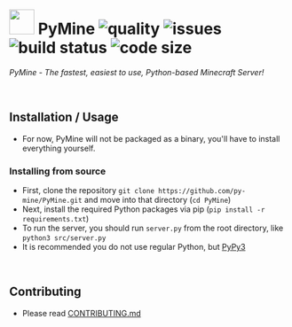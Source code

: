 # <img src="https://cdn.discordapp.com/emojis/783838348695437353.gif?v=1" height=45> PyMine ![quality](https://www.codefactor.io/repository/github/py-mine/pymine/badge) ![issues](https://img.shields.io/github/issues/py-mine/PyMine) ![build status](https://img.shields.io/github/workflow/status/py-mine/PyMine/Python%20application?event=push) ![code size](https://img.shields.io/github/languages/code-size/py-mine/PyMine)
*PyMine - The fastest, easiest to use, Python-based Minecraft Server!* 

<br>

## Installation / Usage
* For now, PyMine will not be packaged as a binary, you'll have to install everything yourself.
### Installing from source
* First, clone the repository `git clone https://github.com/py-mine/PyMine.git` and move into that directory (`cd PyMine`)
* Next, install the required Python packages via pip (`pip install -r requirements.txt`)
* To run the server, you should run `server.py` from the root directory, like `python3 src/server.py`
* It is recommended you do not use regular Python, but [PyPy3](https://www.pypy.org/)

<br>

## Contributing
* Please read [CONTRIBUTING.md](https://github.com/py-mine/PyMine/blob/main/CONTRIBUTING.md)
 
